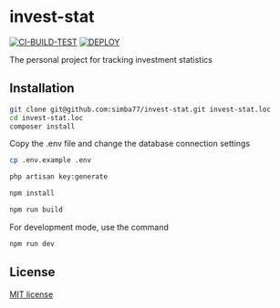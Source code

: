 # invest-stat

[![CI-BUILD-TEST](https://github.com/simba77/invest-stat/workflows/CI-BUILD-TEST/badge.svg?branch=master)](https://github.com/simba77/invest-stat/actions)
[![DEPLOY](https://github.com/simba77/invest-stat/workflows/DEPLOY/badge.svg?branch=master)](https://github.com/simba77/invest-stat/actions)

The personal project for tracking investment statistics

## Installation

```bash
git clone git@github.com:simba77/invest-stat.git invest-stat.loc
cd invest-stat.loc
composer install
```

Copy the .env file and change the database connection settings

```bash
cp .env.example .env
```

```bash
php artisan key:generate
```

```bash
npm install
```

```bash
npm run build
```

For development mode, use the command

```bash
npm run dev
```

## License

[MIT license](https://opensource.org/licenses/MIT)
